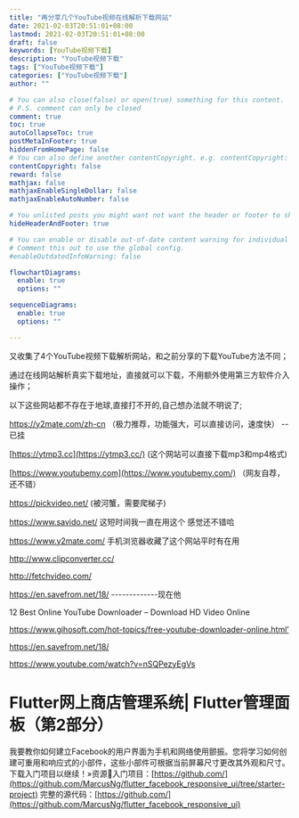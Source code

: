 ```yaml
---
title: "再分享几个YouTube视频在线解析下载网站"
date: 2021-02-03T20:51:01+08:00
lastmod: 2021-02-03T20:51:01+08:00
draft: false
keywords: [YouTube视频下载]
description: "YouTube视频下载"
tags: ["YouTube视频下载"]
categories: ["YouTube视频下载"]
author: ""

# You can also close(false) or open(true) something for this content.
# P.S. comment can only be closed
comment: true
toc: true
autoCollapseToc: true
postMetaInFooter: true
hiddenFromHomePage: false
# You can also define another contentCopyright. e.g. contentCopyright: "This is another copyright."
contentCopyright: false
reward: false
mathjax: false
mathjaxEnableSingleDollar: false
mathjaxEnableAutoNumber: false

# You unlisted posts you might want not want the header or footer to show
hideHeaderAndFooter: true

# You can enable or disable out-of-date content warning for individual post.
# Comment this out to use the global config.
#enableOutdatedInfoWarning: false

flowchartDiagrams:
  enable: true
  options: ""

sequenceDiagrams: 
  enable: true
  options: ""

---
```




又收集了4个YouTube视频下载解析网站，和之前分享的下载YouTube方法不同；

通过在线网站解析真实下载地址，直接就可以下载，不用额外使用第三方软件介入操作；

以下这些网站都不存在于地球,直接打不开的,自己想办法就不明说了;

https://y2mate.com/zh-cn （极力推荐，功能强大，可以直接访问，速度快） --已挂

[https://ytmp3.cc](https://ytmp3.cc/) (这个网站可以直接下载mp3和mp4格式)

[https://www.youtubemy.com](https://www.youtubemy.com/) （网友自荐，还不错）

https://pickvideo.net/ (被河蟹，需要爬梯子)

https://www.savido.net/ 这短时间我一直在用这个 感觉还不错哈

https://www.y2mate.com/ 手机浏览器收藏了这个网站平时有在用

http://www.clipconverter.cc/

http://fetchvideo.com/

https://en.savefrom.net/18/          -------------现在他

12 Best Online YouTube Downloader – Download HD Video Online

https://www.gihosoft.com/hot-topics/free-youtube-downloader-online.html’



https://en.savefrom.net/18/





https://www.youtube.com/watch?v=nSQPezyEgVs

# Flutter网上商店管理系统| Flutter管理面板（第2部分）

 我要教你如何建立Facebook的用户界面为手机和网络使用颤振。您将学习如何创建可重用和响应式的小部件，这些小部件可根据当前屏幕尺寸更改其外观和尺寸。下载入门项目以继续！»资源📁入门项目：[https://github.com/](https://github.com/MarcusNg/flutter_facebook_responsive_ui/tree/starter-project) 完整的源代码：[https://github.com/](https://github.com/MarcusNg/flutter_facebook_responsive_ui)

